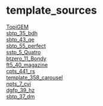 # template_sources
[TopiGEM](http://igem.org/wiki/index.php?title=Template:TopiGEM&action=edit)\
[sbtp_35_bdh](http://www.cssmoban.com/cssthemes/6794.shtml)\
[sbtp_43_qe](http://www.cssmoban.com/cssthemes/6802.shtml)\
[sbtp_55_perfect](http://www.cssmoban.com/cssthemes/6895.shtml)\
[sstp_5_Quatro](http://www.cssmoban.com/cssthemes/6882.shtml)\
[btzero_11_Bondy](http://www.cssmoban.com/cssthemes/6842.shtml)\
[ft5_40_magazine](http://www.cssmoban.com/cssthemes/6467.shtml)\
[cpts_441_rs](http://www.cssmoban.com/cssthemes/6380.shtml)\
[template_358_carousel](http://www.cssmoban.com/cssthemes/3859.shtml)\
[npts_7_cvi](http://www.cssmoban.com/cssthemes/5867.shtml)\
[dgfp_39_hz](http://www.cssmoban.com/cssthemes/5514.shtml)\
[sbtp_37_dm](http://www.cssmoban.com/cssthemes/6796.shtml)
